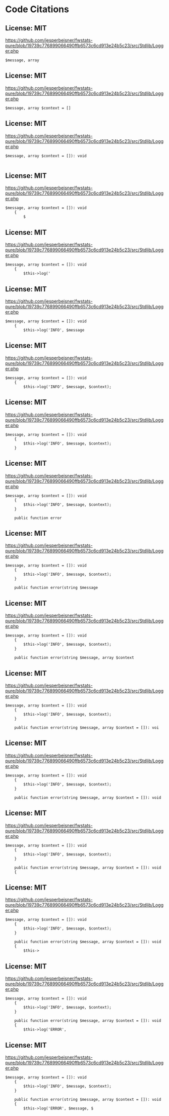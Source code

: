 # Code Citations

## License: MIT
https://github.com/jesperbeisner/fwstats-pure/blob/19739c776899066490ffb6573c6cd913e24b5c23/src/Stdlib/Logger.php

```
$message, array
```


## License: MIT
https://github.com/jesperbeisner/fwstats-pure/blob/19739c776899066490ffb6573c6cd913e24b5c23/src/Stdlib/Logger.php

```
$message, array $context = []
```


## License: MIT
https://github.com/jesperbeisner/fwstats-pure/blob/19739c776899066490ffb6573c6cd913e24b5c23/src/Stdlib/Logger.php

```
$message, array $context = []): void
    
```


## License: MIT
https://github.com/jesperbeisner/fwstats-pure/blob/19739c776899066490ffb6573c6cd913e24b5c23/src/Stdlib/Logger.php

```
$message, array $context = []): void
    {
        $
```


## License: MIT
https://github.com/jesperbeisner/fwstats-pure/blob/19739c776899066490ffb6573c6cd913e24b5c23/src/Stdlib/Logger.php

```
$message, array $context = []): void
    {
        $this->log('
```


## License: MIT
https://github.com/jesperbeisner/fwstats-pure/blob/19739c776899066490ffb6573c6cd913e24b5c23/src/Stdlib/Logger.php

```
$message, array $context = []): void
    {
        $this->log('INFO', $message
```


## License: MIT
https://github.com/jesperbeisner/fwstats-pure/blob/19739c776899066490ffb6573c6cd913e24b5c23/src/Stdlib/Logger.php

```
$message, array $context = []): void
    {
        $this->log('INFO', $message, $context);
```


## License: MIT
https://github.com/jesperbeisner/fwstats-pure/blob/19739c776899066490ffb6573c6cd913e24b5c23/src/Stdlib/Logger.php

```
$message, array $context = []): void
    {
        $this->log('INFO', $message, $context);
    }
```


## License: MIT
https://github.com/jesperbeisner/fwstats-pure/blob/19739c776899066490ffb6573c6cd913e24b5c23/src/Stdlib/Logger.php

```
$message, array $context = []): void
    {
        $this->log('INFO', $message, $context);
    }

    public function error
```


## License: MIT
https://github.com/jesperbeisner/fwstats-pure/blob/19739c776899066490ffb6573c6cd913e24b5c23/src/Stdlib/Logger.php

```
$message, array $context = []): void
    {
        $this->log('INFO', $message, $context);
    }

    public function error(string $message
```


## License: MIT
https://github.com/jesperbeisner/fwstats-pure/blob/19739c776899066490ffb6573c6cd913e24b5c23/src/Stdlib/Logger.php

```
$message, array $context = []): void
    {
        $this->log('INFO', $message, $context);
    }

    public function error(string $message, array $context
```


## License: MIT
https://github.com/jesperbeisner/fwstats-pure/blob/19739c776899066490ffb6573c6cd913e24b5c23/src/Stdlib/Logger.php

```
$message, array $context = []): void
    {
        $this->log('INFO', $message, $context);
    }

    public function error(string $message, array $context = []): voi
```


## License: MIT
https://github.com/jesperbeisner/fwstats-pure/blob/19739c776899066490ffb6573c6cd913e24b5c23/src/Stdlib/Logger.php

```
$message, array $context = []): void
    {
        $this->log('INFO', $message, $context);
    }

    public function error(string $message, array $context = []): void 
```


## License: MIT
https://github.com/jesperbeisner/fwstats-pure/blob/19739c776899066490ffb6573c6cd913e24b5c23/src/Stdlib/Logger.php

```
$message, array $context = []): void
    {
        $this->log('INFO', $message, $context);
    }

    public function error(string $message, array $context = []): void 
    {
```


## License: MIT
https://github.com/jesperbeisner/fwstats-pure/blob/19739c776899066490ffb6573c6cd913e24b5c23/src/Stdlib/Logger.php

```
$message, array $context = []): void
    {
        $this->log('INFO', $message, $context);
    }

    public function error(string $message, array $context = []): void 
    {
        $this->
```


## License: MIT
https://github.com/jesperbeisner/fwstats-pure/blob/19739c776899066490ffb6573c6cd913e24b5c23/src/Stdlib/Logger.php

```
$message, array $context = []): void
    {
        $this->log('INFO', $message, $context);
    }

    public function error(string $message, array $context = []): void 
    {
        $this->log('ERROR',
```


## License: MIT
https://github.com/jesperbeisner/fwstats-pure/blob/19739c776899066490ffb6573c6cd913e24b5c23/src/Stdlib/Logger.php

```
$message, array $context = []): void
    {
        $this->log('INFO', $message, $context);
    }

    public function error(string $message, array $context = []): void 
    {
        $this->log('ERROR', $message, $
```

